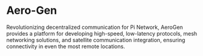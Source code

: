 # Aero-Gen
Revolutionizing decentralized communication for Pi Network, AeroGen provides a platform for developing high-speed, low-latency protocols, mesh networking solutions, and satellite communication integration, ensuring connectivity in even the most remote locations.

